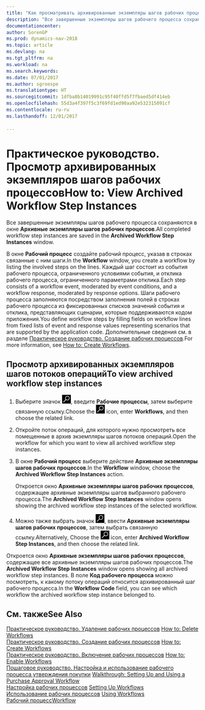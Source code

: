 ```yaml
---
title: "Как просматривать архивированные экземпляры шагов рабочих процессов"
description: "Все завершенные экземпляры шагов рабочего процесса сохраняются в окне **Архивные экземпляры шагов рабочих процессов**."
documentationcenter: 
author: SorenGP
ms.prod: dynamics-nav-2018
ms.topic: article
ms.devlang: na
ms.tgt_pltfrm: na
ms.workload: na
ms.search.keywords: 
ms.date: 07/01/2017
ms.author: sgroespe
ms.translationtype: HT
ms.sourcegitcommit: 1dfba8b14019991c95f40ffd5f7fbaed5df414eb
ms.openlocfilehash: 55d3a4f397f5c3f69fd1ed90aa92e532315091cf
ms.contentlocale: ru-ru
ms.lasthandoff: 12/01/2017

---
```

# <a name="how-to-view-archived-workflow-step-instances"></a><span data-ttu-id="412e4-103">Практическое руководство. Просмотр архивированных экземпляров шагов рабочих процессов</span><span class="sxs-lookup"><span data-stu-id="412e4-103">How to: View Archived Workflow Step Instances</span></span>
<span data-ttu-id="412e4-104">Все завершенные экземпляры шагов рабочего процесса сохраняются в окне **Архивные экземпляры шагов рабочих процессов**.</span><span class="sxs-lookup"><span data-stu-id="412e4-104">All completed workflow step instances are saved in the **Archived Workflow Step Instances** window.</span></span>  

 <span data-ttu-id="412e4-105">В окне **Рабочий процесс** создайте рабочий процесс, указав в строках связанные с ним шаги.</span><span class="sxs-lookup"><span data-stu-id="412e4-105">In the **Workflow** window, you create a workflow by listing the involved steps on the lines.</span></span> <span data-ttu-id="412e4-106">Каждый шаг состоит из события рабочего процесса, ограниченного условиями события, и отклика рабочего процесса, ограниченного параметрами отклика.</span><span class="sxs-lookup"><span data-stu-id="412e4-106">Each step consists of a workflow event, moderated by event conditions, and a workflow response, moderated by response options.</span></span> <span data-ttu-id="412e4-107">Шаги рабочего процесса заполняются посредством заполнения полей в строках рабочего процесса из фиксированных списков значений события и отклика, представляющих сценарии, которые поддерживаются кодом приложения.</span><span class="sxs-lookup"><span data-stu-id="412e4-107">You define workflow steps by filling fields on workflow lines from fixed lists of event and response values representing scenarios that are supported by the application code.</span></span> <span data-ttu-id="412e4-108">Дополнительные сведения см. в разделе [Практическое руководство. Создание рабочих процессов](across-how-to-create-workflows.md).</span><span class="sxs-lookup"><span data-stu-id="412e4-108">For more information, see [How to: Create Workflows](across-how-to-create-workflows.md).</span></span>  

## <a name="to-view-archived-workflow-step-instances"></a><span data-ttu-id="412e4-109">Просмотр архивированных экземпляров шагов потоков операций</span><span class="sxs-lookup"><span data-stu-id="412e4-109">To view archived workflow step instances</span></span>  
1.  <span data-ttu-id="412e4-110">Выберите значок ![Поиск страницы или отчета](media/ui-search/search_small.png "Значок поиска страницы или отчета"), введите **Рабочие процессы**, затем выберите связанную ссылку.</span><span class="sxs-lookup"><span data-stu-id="412e4-110">Choose the ![Search for Page or Report](media/ui-search/search_small.png "Search for Page or Report icon") icon, enter **Workflows**, and then choose the related link.</span></span>  
2.  <span data-ttu-id="412e4-111">Откройте поток операций, для которого нужно просмотреть все помещенные в архив экземпляры шагов потоков операций.</span><span class="sxs-lookup"><span data-stu-id="412e4-111">Open the workflow for which you want to view all archived workflow step instances.</span></span>  
3.  <span data-ttu-id="412e4-112">В окне **Рабочий процесс** выберите действие **Архивные экземпляры шагов рабочих процессов**.</span><span class="sxs-lookup"><span data-stu-id="412e4-112">In the **Workflow** window, choose the **Archived Workflow Step Instances** action.</span></span>  

    <span data-ttu-id="412e4-113">Откроется окно **Архивные экземпляры шагов рабочих процессов**, содержащее архивные экземпляры шагов выбранного рабочего процесса.</span><span class="sxs-lookup"><span data-stu-id="412e4-113">The **Archived Workflow Step Instances** window opens showing the archived workflow step instances of the selected workflow.</span></span>  
4.  <span data-ttu-id="412e4-114">Можно также выбрать значок ![Поиск страницы или отчета](media/ui-search/search_small.png "Значок поиска страницы или отчета"), ввести **Архивные экземпляры шагов рабочих процессов**, затем выбрать связанную ссылку.</span><span class="sxs-lookup"><span data-stu-id="412e4-114">Alternatively, Choose the ![Search for Page or Report](media/ui-search/search_small.png "Search for Page or Report icon") icon, enter **Archived Workflow Step Instances**, and then choose the related link.</span></span>  

<span data-ttu-id="412e4-115">Откроется окно **Архивные экземпляры шагов рабочих процессов**, содержащее все архивные экземпляры шагов рабочих процессов.</span><span class="sxs-lookup"><span data-stu-id="412e4-115">The **Archived Workflow Step Instances** window opens showing all archived workflow step instances.</span></span> <span data-ttu-id="412e4-116">В поле **Код рабочего процесса** можно посмотреть, к какому потоку операций относится архивированный шаг рабочего процесса.</span><span class="sxs-lookup"><span data-stu-id="412e4-116">In the **Workflow Code** field, you can see which workflow the archived workflow step instance belonged to.</span></span>  

## <a name="see-also"></a><span data-ttu-id="412e4-117">См. также</span><span class="sxs-lookup"><span data-stu-id="412e4-117">See Also</span></span>  
 <span data-ttu-id="412e4-118">[Практическое руководство. Удаление рабочих процессов](across-how-to-delete-workflows.md) </span><span class="sxs-lookup"><span data-stu-id="412e4-118">[How to: Delete Workflows](across-how-to-delete-workflows.md) </span></span>  
 <span data-ttu-id="412e4-119">[Практическое руководство. Создание рабочих процессов](across-how-to-create-workflows.md) </span><span class="sxs-lookup"><span data-stu-id="412e4-119">[How to: Create Workflows](across-how-to-create-workflows.md) </span></span>  
 <span data-ttu-id="412e4-120">[Практическое руководство. Включение рабочих процессов](across-how-to-enable-workflows.md) </span><span class="sxs-lookup"><span data-stu-id="412e4-120">[How to: Enable Workflows](across-how-to-enable-workflows.md) </span></span>  
 <span data-ttu-id="412e4-121">[Пошаговое руководство. Настройка и использование рабочего процесса утверждения покупки](walkthrough-setting-up-and-using-a-purchase-approval-workflow.md) </span><span class="sxs-lookup"><span data-stu-id="412e4-121">[Walkthrough: Setting Up and Using a Purchase Approval Workflow](walkthrough-setting-up-and-using-a-purchase-approval-workflow.md) </span></span>  
 <span data-ttu-id="412e4-122">[Настройка рабочих процессов](across-set-up-workflows.md) </span><span class="sxs-lookup"><span data-stu-id="412e4-122">[Setting Up Workflows](across-set-up-workflows.md) </span></span>  
 <span data-ttu-id="412e4-123">[Использование рабочих процессов](across-use-workflows.md) </span><span class="sxs-lookup"><span data-stu-id="412e4-123">[Using Workflows](across-use-workflows.md) </span></span>  
 [<span data-ttu-id="412e4-124">Рабочий процесс</span><span class="sxs-lookup"><span data-stu-id="412e4-124">Workflow</span></span>](across-workflow.md)

